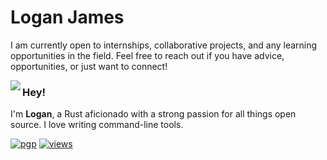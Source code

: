 # Logan James

I am currently open to internships, collaborative projects, and any learning opportunities in the field. Feel free to reach out if you have advice, opportunities, or just want to connect!

<img align="left" src="https://vignette2.wikia.nocookie.net/seven-deadly-sins/images/5/51/Escanor_Nuit_Anime.png/revision/latest?cb=20161022095807&path-prefix=fr">

### Hey!

I'm **Logan**, a Rust aficionado with a strong passion for all things open source. I love writing command-line tools.

[![pgp](https://img.shields.io/badge/pgp-0xF83424824B3E4B90-313131?style=flat&labelColor=545454&color=313131)](https://github.com/logan-james.gpg) [![views](https://komarev.com/ghpvc/?username=orhun&style=flat&color=313131&label=views&abbreviated=true)](https://github.com/logan-james)

<br>
